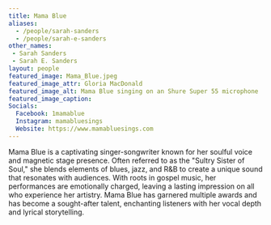 ```yaml
---
title: Mama Blue
aliases: 
  - /people/sarah-sanders
  - /people/sarah-e-sanders
other_names: 
 - Sarah Sanders
 - Sarah E. Sanders
layout: people
featured_image: Mama_Blue.jpeg
featured_image_attr: Gloria MacDonald
featured_image_alt: Mama Blue singing on an Shure Super 55 microphone
featured_image_caption: 
Socials:
  Facebook: 1mamablue
  Instagram: mamabluesings
  Website: https://www.mamabluesings.com
---
```

Mama Blue is a captivating singer-songwriter known for her soulful voice and magnetic stage presence. Often referred to as the "Sultry Sister of Soul," she blends elements of blues, jazz, and R&B to create a unique sound that resonates with audiences. With roots in gospel music, her performances are emotionally charged, leaving a lasting impression on all who experience her artistry. Mama Blue has garnered multiple awards and has become a sought-after talent, enchanting listeners with her vocal depth and lyrical storytelling.